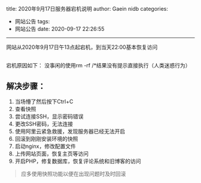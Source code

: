 title: 2020年9月17日服务器宕机说明
author: Gaein nidb
categories:
- 网站公告
tags:
- 网站公告
date: 2020-09-17 22:26:55
---
网站从2020年9月17日午13点起宕机，到当天22:00基本恢复访问

##
宕机原因如下：
没事闲的使用rm -rf /*结果没有提示直接执行（人类迷惑行为）

## 解决步骤：

1. 当场懵了然后按下Ctrl+C
2. 查看快照
3. 尝试连接SSH，显示密码错误
4. 更改SSH密码，无法连接
5. 使用阿里云紧急救援，发现服务器已经无法开启
6. 回滚到刚刚安装环境的快照
7. 启动nginx，修改配置文件
8. 上传网站页面，恢复主页等访问
9. 开启PHP，修复数据库，恢复评论系统和旧博客的访问

> 应多使用快照功能以便在出现问题时及时回滚